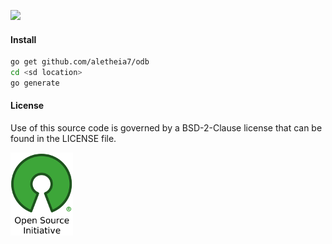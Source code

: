 [![](https://img.shields.io/badge/godoc-reference-blue.svg)](https://godoc.org/github.com/aletheia7/odb) 

#### Install 
```bash
go get github.com/aletheia7/odb
cd <sd location>
go generate 
```
#### License 

Use of this source code is governed by a BSD-2-Clause license that can be found
in the LICENSE file.

[![BSD-2-Clause License](img/osi_logo_100X133_90ppi_0.png)](https://opensource.org/)
